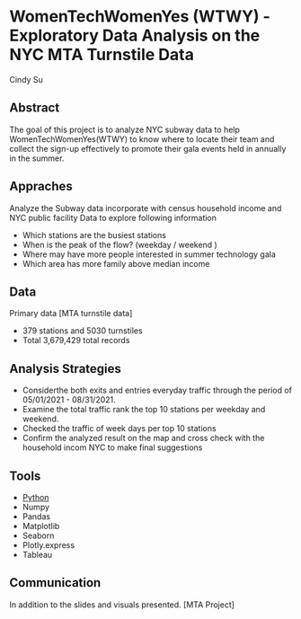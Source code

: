# WomenTechWomenYes (WTWY) - Exploratory Data Analysis on the NYC MTA Turnstile Data

Cindy Su

## Abstract
The goal of this project is to analyze NYC subway data to help WomenTechWomenYes(WTWY) to know where to locate their team and collect the sign-up effectively to promote their gala events held in annually in the summer. 

## Appraches 
Analyze the Subway data incorporate with census household income and NYC public facility Data to explore following information  
- Which stations are the busiest stations
- When is the peak of the flow?  (weekday / weekend )
- Where may have more people interested in summer technology gala
- Which area has more family above median income

## Data
Primary data
[MTA turnstile data]
- 379 stations and 5030 turnstiles
- Total 3,679,429 total records

## Analysis Strategies
- Considerthe both exits and entries everyday traffic through the period of 05/01/2021 - 08/31/2021. 
- Examine the total traffic rank the top 10 stations per weekday and weekend. 
- Checked the traffic of week days per top 10 stations 
- Confirm the analyzed result on the map and cross check with the household incom NYC to make final suggestions


## Tools
- [Python](https://github.com/CodeHana/DA_Project/blob/main/DA_Project/mta_project/My_MTA_Project.ipynb)
- Numpy
- Pandas
- Matplotlib
- Seaborn
- Plotly.express
- Tableau

## Communication
In addition to the slides and visuals presented. 
[MTA Project]
